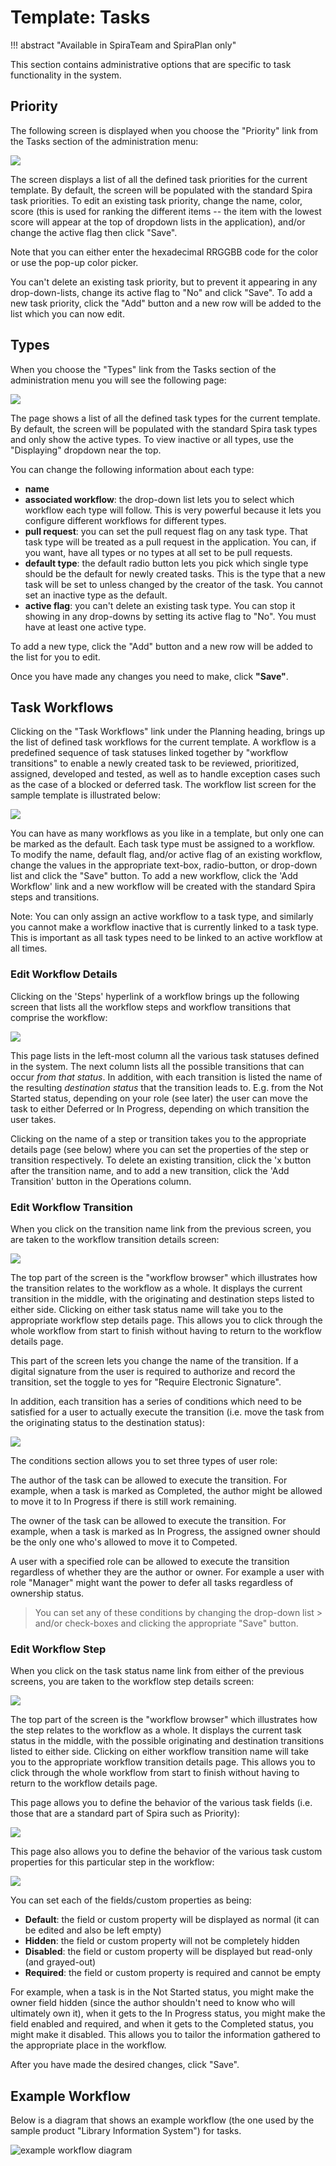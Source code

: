 # Template: Tasks
!!! abstract "Available in SpiraTeam and SpiraPlan only"

This section contains administrative options that are specific to task functionality in the system.

## Priority
The following screen is displayed when you choose the "Priority" link from the Tasks section of the administration menu:

![](img/Template_Tasks_158.png)

The screen displays a list of all the defined task priorities for the current template. By default, the screen will be populated with the standard Spira task priorities. To edit an existing task priority, change the name, color, score (this is used for ranking the different items -- the item with the lowest score will appear at the top of dropdown lists in the application), and/or change the active flag then click "Save".

Note that you can either enter the hexadecimal RRGGBB code for the color or use the pop-up color picker.

You can't delete an existing task priority, but to prevent it appearing in any drop-down-lists, change its active flag to "No" and click "Save". To add a new task priority, click the "Add" button and a new row will be added to the list which you can now edit.


## Types
When you choose the "Types" link from the Tasks section of the administration menu you will see the following page:

![](img/Template_Tasks_159.png)

The page shows a list of all the defined task types for the current template. By default, the screen will be populated with the standard Spira task types and only show the active types. To view inactive or all types, use the "Displaying" dropdown near the top.

You can change the following information about each type:

- **name**
- **associated workflow**: the drop-down list lets you to select which workflow each type will follow. This is very powerful because it lets you configure different workflows for different types.
- **pull request**: you can set the pull request flag on any task type. That task type will be treated as a pull request in the application. You can, if you want, have all types or no types at all set to be pull requests. 
- **default type**: the default radio button lets you pick which single type should be the default for newly created tasks. This is the type that a new task will be set to unless changed by the creator of the task. You cannot set an inactive type as the default.
- **active flag**: you can't delete an existing task type. You can stop it showing in any drop-downs by setting its active flag to "No". You must have at least one active type.

To add a new type, click the "Add" button and a new row will be added to the list for you to edit.

Once you have made any changes you need to make, click **"Save"**.


## Task Workflows
Clicking on the "Task Workflows" link under the Planning heading, brings up the list of defined task workflows for the current template. A workflow is a predefined sequence of task statuses linked together by "workflow transitions" to enable a newly created task to be reviewed, prioritized, assigned, developed and tested, as well as to handle exception cases such as the case of a blocked or deferred task. The workflow list screen for the sample template is illustrated below:

![](img/Template_Tasks_160.png)

You can have as many workflows as you like in a template, but only one can be marked as the default. Each task type must be assigned to a workflow. To modify the name, default flag, and/or active flag of an existing workflow, change the values in the appropriate text-box, radio-button, or drop-down list and click the "Save" button. To add a new workflow, click the 'Add Workflow' link and a new workflow will be created with the standard Spira steps and transitions.

Note: You can only assign an active workflow to a task type, and similarly you cannot make a workflow inactive that is currently linked to a task type. This is important as all task types need to be linked to an active workflow at all times.


### Edit Workflow Details
Clicking on the 'Steps' hyperlink of a workflow brings up the following screen that lists all the workflow steps and workflow transitions that comprise the workflow:

![](img/Template_Tasks_161.png)

This page lists in the left-most column all the various task statuses defined in the system. The next column lists all the possible transitions that can occur *from that status*. In addition, with each transition is listed the name of the resulting *destination status* that the transition leads to. E.g. from the Not Started status, depending on your role (see later) the user can move the task to either Deferred or In Progress, depending on which transition the user takes.

Clicking on the name of a step or transition takes you to the appropriate details page (see below) where you can set the properties of the step or transition respectively. To delete an existing transition, click the 'x button after the transition name, and to add a new transition, click the 'Add Transition' button in the Operations column.


### Edit Workflow Transition
When you click on the transition name link from the previous screen, you are taken to the workflow transition details screen:

![](img/Template_Tasks_162.png)

The top part of the screen is the "workflow browser" which illustrates how the transition relates to the workflow as a whole. It displays the current transition in the middle, with the originating and destination steps listed to either side. Clicking on either task status name will take you to the appropriate workflow step details page. This allows you to click through the whole workflow from start to finish without having to return to the workflow details page.

This part of the screen lets you change the name of the transition. If a digital signature from the user is required to authorize and record the transition, set the toggle to yes for "Require Electronic Signature".

In addition, each transition has a series of conditions which need to be satisfied for a user to actually execute the transition (i.e. move the task from the originating status to the destination status):

![](img/Template_Tasks_163.png)

The conditions section allows you to set three types of user role:

The author of the task can be allowed to execute the transition. For example, when a task is marked as Completed, the author might be allowed to move it to In Progress if there is still work remaining.

The owner of the task can be allowed to execute the transition. For example, when a task is marked as In Progress, the assigned owner should be the only one who's allowed to move it to Competed.

A user with a specified role can be allowed to execute the transition regardless of whether they are the author or owner. For example a user with role "Manager" might want the power to defer all tasks regardless of ownership status.

> You can set any of these conditions by changing the drop-down list > and/or check-boxes and clicking the appropriate "Save" button.


### Edit Workflow Step
When you click on the task status name link from either of the previous screens, you are taken to the workflow step details screen:

![](img/Template_Tasks_164.png)

The top part of the screen is the "workflow browser" which illustrates how the step relates to the workflow as a whole. It displays the current task status in the middle, with the possible originating and destination transitions listed to either side. Clicking on either workflow transition name will take you to the appropriate workflow transition details page. This allows you to click through the whole workflow from start to finish without having to return to the workflow details page.

This page allows you to define the behavior of the various task fields (i.e. those that are a standard part of Spira such as Priority):

![](img/Template_Tasks_165.png)

This page also allows you to define the behavior of the various task custom properties for this particular step in the workflow:

![](img/Template_Tasks_166.png)

You can set each of the fields/custom properties as being:

- **Default**: the field or custom property will be displayed as normal (it can be edited and also be left empty)
- **Hidden**: the field or custom property will not be completely hidden
- **Disabled**: the field or custom property will be displayed but read-only (and grayed-out)
- **Required**: the field or custom property is required and cannot be empty

For example, when a task is in the Not Started status, you might make the owner field hidden (since the author shouldn't need to know who will ultimately own it), when it gets to the In Progress status, you might make the field enabled and required, and when it gets to the Completed status, you might make it disabled. This allows you to tailor the information gathered to the appropriate place in the workflow.

After you have made the desired changes, click "Save".


## Example Workflow
Below is a diagram that shows an example workflow (the one used by the sample product "Library Information System") for tasks.

![example workflow diagram](img/Template_Tasks_WorkflowDiagram.png)